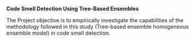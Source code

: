 **Code Smell Detection Using Tree-Based Ensembles**

The Project objective is to empirically investigate the capabilities of the methodology followed in this study (Tree-based ensemble homogeneous ensemble model) in code smell detection.
